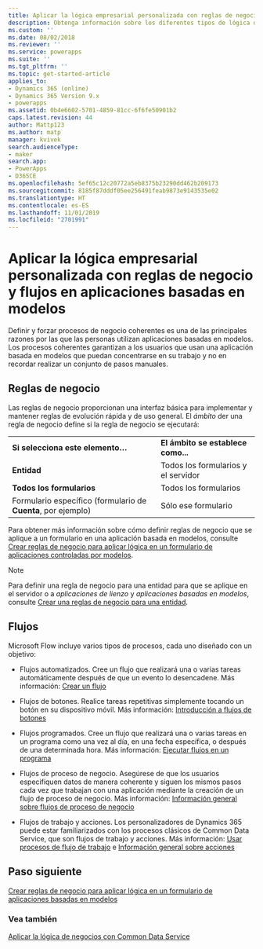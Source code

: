 ```yaml
---
title: Aplicar la lógica empresarial personalizada con reglas de negocio y flujos en aplicaciones basadas en modelos | Microsoft Docs
description: Obtenga información sobre los diferentes tipos de lógica de negocios que puede usar en su aplicación
ms.custom: ''
ms.date: 08/02/2018
ms.reviewer: ''
ms.service: powerapps
ms.suite: ''
ms.tgt_pltfrm: ''
ms.topic: get-started-article
applies_to:
- Dynamics 365 (online)
- Dynamics 365 Version 9.x
- powerapps
ms.assetid: 0b4e6602-5701-4859-81cc-6f6fe50901b2
caps.latest.revision: 44
author: Mattp123
ms.author: matp
manager: kvivek
search.audienceType:
- maker
search.app:
- PowerApps
- D365CE
ms.openlocfilehash: 5ef65c12c20772a5eb8375b23290dd462b209173
ms.sourcegitcommit: 8185f87dddf05ee256491feab9873e9143535e02
ms.translationtype: HT
ms.contentlocale: es-ES
ms.lasthandoff: 11/01/2019
ms.locfileid: "2701991"
---
```

# <a name="apply-custom-business-logic-with-business-rules-and-flows-in-model-driven-apps"></a>Aplicar la lógica empresarial personalizada con reglas de negocio y flujos en aplicaciones basadas en modelos

Definir y forzar procesos de negocio coherentes es una de las principales razones por las que las personas utilizan aplicaciones basadas en modelos. Los procesos coherentes garantizan a los usuarios que usan una aplicación basada en modelos que puedan concentrarse en su trabajo y no en recordar realizar un conjunto de pasos manuales. 

## <a name="business-rules"></a>Reglas de negocio

Las reglas de negocio proporcionan una interfaz básica para implementar y mantener reglas de evolución rápida y de uso general. El *ámbito* der una regla de negocio define si la regla de negocio se ejecutará:

|||  
|-|-|  
|**Si selecciona este elemento…**|**El ámbito se establece como...**|  
|**Entidad**|Todos los formularios y el servidor|  
|**Todos los formularios**|Todos los formularios|  
|Formulario específico (formulario de **Cuenta**, por ejemplo)|Sólo ese formulario| 

Para obtener más información sobre cómo definir reglas de negocio que se aplique a un formulario en una aplicación basada en modelos, consulte [Crear reglas de negocio para aplicar lógica en un formulario de aplicaciones controladas por modelos](create-business-rules-recommendations-apply-logic-form.md).

> [!NOTE]
> Para definir una regla de negocio para una entidad para que se aplique en el servidor o a *aplicaciones de lienzo* y *aplicaciones basadas en modelos*, consulte [Crear una reglas de negocio para una entidad](/powerapps/maker/common-data-service/data-platform-create-business-rule).

## <a name="flows"></a>Flujos  
  
Microsoft Flow incluye varios tipos de procesos, cada uno diseñado con un objetivo:  

-   Flujos automatizados. Cree un flujo que realizará una o varias tareas automáticamente después de que un evento lo desencadene. Más información: [Crear un flujo](/flow/get-started-logic-flow)
    
-   Flujos de botones. Realice tareas repetitivas simplemente tocando un botón en su dispositivo móvil. Más información: [Introducción a flujos de botones](/flow/introduction-to-button-flows)
  
-   Flujos programados. Cree un flujo que realizará una o varias tareas en un programa como una vez al día, en una fecha específica, o después de una determinada hora. Más información: [Ejecutar flujos en un programa](/flow/run-scheduled-tasks)
  
-   Flujos de proceso de negocio.  Asegúrese de que los usuarios especifiquen datos de manera coherente y siguen los mismos pasos cada vez que trabajan con una aplicación mediante la creación de un flujo de proceso de negocio. Más información: [Información general sobre flujos de proceso de negocio](/flow/business-process-flows-overview)

-   Flujos de trabajo y acciones. Los personalizadores de Dynamics 365 puede estar familiarizados con los procesos clásicos de Common Data Service, que son flujos de trabajo y acciones. Más información: [Usar procesos de flujo de trabajo](/flow/workflow-processes) e [Información general sobre acciones](/flow/actions)
  
## <a name="next-step"></a>Paso siguiente

[Crear reglas de negocio para aplicar lógica en un formulario de aplicaciones basadas en modelos](create-business-rules-recommendations-apply-logic-form.md)

### <a name="see-also"></a>Vea también

[Aplicar la lógica de negocios con Common Data Service](../common-data-service/cds-processes.md)
